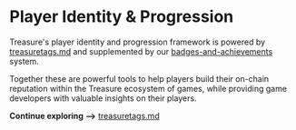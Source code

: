 # Player Identity & Progression

Treasure's player identity and progression framework is powered by [treasuretags.md](treasuretags.md "mention") and supplemented by our [badges-and-achievements](badges-and-achievements/ "mention") system.

Together these are powerful tools to help players build their on-chain reputation within the Treasure ecosystem of games, while providing game developers with valuable insights on their players.

**Continue exploring -->** [treasuretags.md](treasuretags.md "mention")
